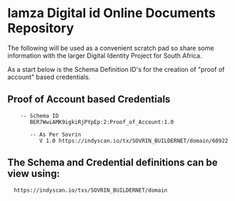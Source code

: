 # Iamza Digital id Online Documents Repository

The following will be used as a convenient scratch pad so share some information with the larger Digital Identity Project for South Africa.

As a start below is the  Schema Definition ID's for the creation of "proof of account" based credentials.


   ## Proof of Account based Credentials

        -- Schema ID
           BER7WwiAMK9igkiRjPYpEp:2:Proof_of_Account:1.0

           -- As Per Sovrin  
	          V 1.0 https://indyscan.io/tx/SOVRIN_BUILDERNET/domain/60922

      

   ## The Schema and Credential definitions can be view using:
	  https://indyscan.io/txs/SOVRIN_BUILDERNET/domain
